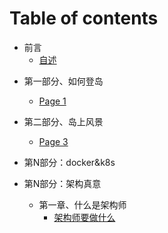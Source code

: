 # Table of contents

- 前言
  - [自述](README.md)

* 第一部分、如何登岛 
	* [Page 1](第一部分、如何登岛/page-1.md)

* 第二部分、岛上风景 
  * [Page 3](第二部分、岛上风景/page-3.md)
* 第N部分：docker&k8s
* 第N部分：架构真意
  * 第一章、什么是架构师
    * [架构师要做什么](第N部分：架构真意/第一章、什么是架构师/架构师要做什么.md)
